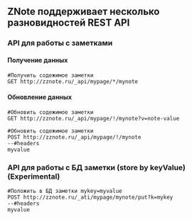 
## ZNote поддерживает несколько разновидностей REST API

### API для работы с заметками
#### Получение данных
```shell
#Получить содежимое заметки
GET http://zznote.ru/_api/mypage/*/mynote
```

#### Обновление данных

```shell
#Обновить содежимое заметки
GET http://zznote.ru/_api/mypage/!/mynote?v=note-value
```
```shell
#Обновить содежимое заметки
POST http://zznote.ru/_api/mypage/!/mynote
--#headers
myvalue
```



### API для работы с БД заметки (store by keyValue) (Experimental) 
```shell
#Положить в БД заметки mykey=myvalue
POST http://zznote.ru/_ati/mypage/mynote/put?k=mykey
--#headers
myvalue

```